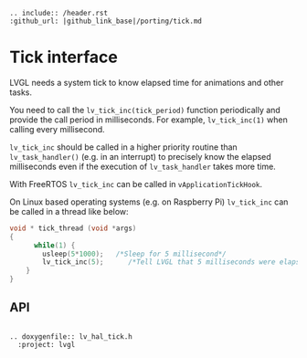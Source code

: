 ```eval_rst
.. include:: /header.rst
:github_url: |github_link_base|/porting/tick.md
```
# Tick interface

LVGL needs a system tick to know elapsed time for animations and other tasks.

You need to call the `lv_tick_inc(tick_period)` function periodically and provide the call period in milliseconds. For example, `lv_tick_inc(1)` when calling every millisecond.

`lv_tick_inc` should be called in a higher priority routine than `lv_task_handler()` (e.g. in an interrupt) to precisely know the elapsed milliseconds even if the execution of `lv_task_handler` takes more time.

With FreeRTOS `lv_tick_inc` can be called in `vApplicationTickHook`.

On Linux based operating systems (e.g. on Raspberry Pi) `lv_tick_inc` can be called in a thread like below:
```c
void * tick_thread (void *args)
{
      while(1) {
        usleep(5*1000);   /*Sleep for 5 millisecond*/
        lv_tick_inc(5);      /*Tell LVGL that 5 milliseconds were elapsed*/
    }
}
```



## API

```eval_rst

.. doxygenfile:: lv_hal_tick.h
  :project: lvgl

```
